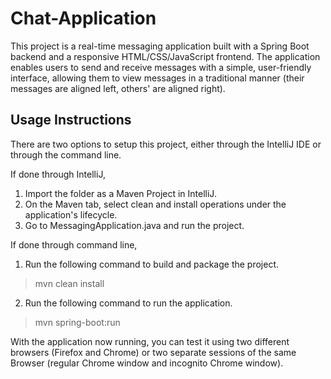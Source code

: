 # Chat-Application
This project is a real-time messaging application built with a Spring Boot backend and a responsive HTML/CSS/JavaScript frontend. The application enables users to send and receive messages with a simple, user-friendly interface, allowing them to view messages in a traditional manner (their messages are aligned left, others' are aligned right).

## Usage Instructions
There are two options to setup this project, either through the IntelliJ IDE or through the command line.

If done through IntelliJ,
1. Import the folder as a Maven Project in IntelliJ.
2. On the Maven tab, select clean and install operations under the application's lifecycle.
3. Go to MessagingApplication.java and run the project.

If done through command line,
1. Run the following command to build and package the project.
> mvn clean install
2. Run the following command to run the application.
> mvn spring-boot:run

With the application now running, you can test it using two different browsers (Firefox and Chrome) or two separate sessions of the same Browser (regular Chrome window and incognito Chrome window).
